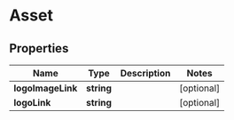 
# Asset

## Properties

Name | Type | Description | Notes
------------ | ------------- | ------------- | -------------
**logoImageLink** | **string** |  |  [optional]
**logoLink** | **string** |  |  [optional]



